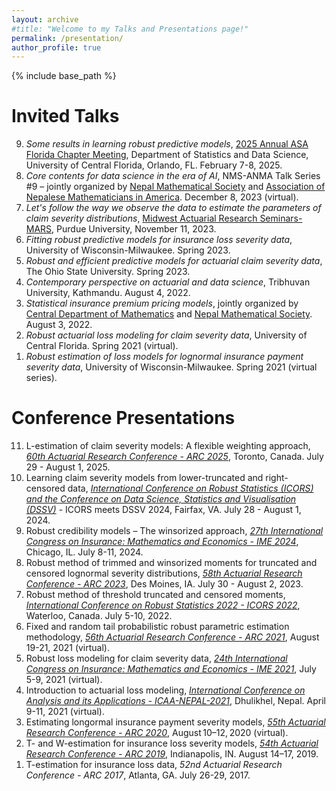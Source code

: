 ```yaml
---
layout: archive
#title: "Welcome to my Talks and Presentations page!"
permalink: /presentation/
author_profile: true
---
```


{% include base_path %}

Invited Talks
=====
<ol reversed>
  <li><em>Some results in learning robust predictive models</em>, <a href="https://sciences.ucf.edu/statistics/2025-annual-asa-florida-chapter-meeting/">2025 Annual ASA Florida Chapter Meeting</a>, Department of Statistics and Data Science, University of Central Florida, Orlando, FL. February 7-8, 2025.</li>
  <li><em>Core contents for data science in the era of AI</em>, NMS-ANMA Talk Series #9 – jointly organized by <a href="https://www.nms.org.np/">Nepal Mathematical Society</a> and <a href="https://www.anmaweb.org/">Association of Nepalese Mathematicians in America</a>. December 8, 2023 (virtual).</li>
  <li><em>Let's follow the way we observe the data to estimate the parameters of claim severity distributions</em>, <a href="https://www.math.purdue.edu/news/2023/midwest-actuarial-research-seminars.html">Midwest Actuarial Research Seminars-MARS</a>, Purdue University, November 11, 2023.</li>
  <li><em>Fitting robust predictive models for insurance loss severity data</em>, University of Wisconsin-Milwaukee. Spring 2023.</li>
  <li><em>Robust and efficient predictive models for actuarial claim severity data</em>, The Ohio State University. Spring 2023.</li>
  <li><em>Contemporary perspective on actuarial and data science</em>, Tribhuvan University, Kathmandu. August 4, 2022.</li>
  <li><em>Statistical insurance premium pricing models</em>, jointly organized by <a href="https://www.cdmathtu.edu.np/">Central Department of Mathematics</a> and <a href="https://www.nms.org.np/">Nepal Mathematical Society</a>. August 3, 2022.</li>
  <li><em>Robust actuarial loss modeling for claim severity data</em>, University of Central Florida. Spring 2021 (virtual).</li>
  <li><em>Robust estimation of loss models for lognormal insurance payment severity data</em>, University of Wisconsin-Milwaukee. Spring 2021 (virtual series).</li>
</ol>

Conference Presentations
=====
<ol reversed>
  <li>L-estimation of claim severity models: A flexible weighting approach, <a href="https://sites.google.com/view/arc2025/"><em>60th Actuarial Research Conference - ARC 2025</em></a>, Toronto, Canada. July 29 - August 1, 2025.</li>
  <li>Learning claim severity models from lower-truncated and right-censored data, <a href="https://icors2024.statistics.gmu.edu/"><em>International Conference on Robust Statistics (ICORS) and the Conference on Data Science, Statistics and Visualisation (DSSV)</em></a> - ICORS meets DSSV 2024, Fairfax, VA. July 28 - August 1, 2024.</li>
  <li>Robust credibility models – The winsorized approach, <a href="https://publish.illinois.edu/ime-conf-2024/"><em>27th International Congress on Insurance: Mathematics and Economics - IME 2024</em></a>, Chicago, IL. July 8-11, 2024.</li>
  <li>Robust method of trimmed and winsorized moments for truncated and censored lognormal severity distributions, <a href="https://www.soa.org/prof-dev/events/2023-arc/"><em>58th Actuarial Research Conference - ARC 2023</em></a>, Des Moines, IA. July 30 - August 2, 2023.</li>
  <li>Robust method of threshold truncated and censored moments, <a href="https://uwaterloo.ca/international-conference-robust-statistics/"><em>International Conference on Robust Statistics 2022 - ICORS 2022</em></a>, Waterloo, Canada. July 5-10, 2022.</li>
  <li>Fixed and random tail probabilistic robust parametric estimation methodology, <a href="https://www.soa.org/sections/education-research/educ-research-newsletter/2021/june/ehn-2021-06-guan/"><em>56th Actuarial Research Conference - ARC 2021</em></a>, August 19-21, 2021 (virtual).</li>
  <li>Robust loss modeling for claim severity data, <a href="https://publish.illinois.edu/ime-conf-2021/"><em>24th International Congress on Insurance: Mathematics and Economics - IME 2021</em></a>, July 5-9, 2021 (virtual).</li>
  <li>Introduction to actuarial loss modeling, <a href="http://icaa2021.ku.edu.np/"><em>International Conference on Analysis and its Applications - ICAA-NEPAL-2021</em></a>, Dhulikhel, Nepal. April 9-11, 2021 (virtual).</li>
  <li>Estimating longormal insurance payment severity models, <a href="https://www.soa.org/497ad0/globalassets/assets/newsletters/expanding-horizons/2020/april/eh-2020-iss-04-14-vagts-ramsay-shengchao.pdf"><em>55th Actuarial Research Conference - ARC 2020</em></a>, August 10–12, 2020 (virtual).</li>
  <li>T- and W-estimation for insurance loss severity models, <a href="https://www.soa.org/news-and-publications/newsletters/expanding-horizons/2018/october/ehn-2018-iss57/invitation-to-the-54th-arc-in-2019-in-indianapolis/"><em>54th Actuarial Research Conference - ARC 2019</em></a>, Indianapolis, IN. August 14–17, 2019.</li>
  <li>T-estimation for insurance loss data, <em>52nd Actuarial Research Conference - ARC 2017</em>, Atlanta, GA. July 26-29, 2017.</li>
</ol>

   

